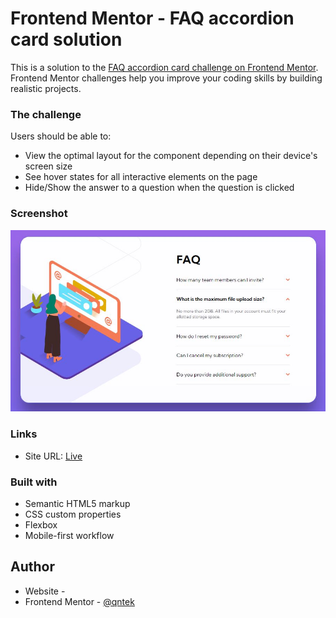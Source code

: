 # Frontend Mentor - FAQ accordion card solution

This is a solution to the [FAQ accordion card challenge on Frontend Mentor](https://www.frontendmentor.io/challenges/faq-accordion-card-XlyjD0Oam). Frontend Mentor challenges help you improve your coding skills by building realistic projects. 

### The challenge

Users should be able to:

- View the optimal layout for the component depending on their device's screen size
- See hover states for all interactive elements on the page
- Hide/Show the answer to a question when the question is clicked

### Screenshot

![](./images/screenshot.jpg)


### Links

- Site URL: [Live](https://qntek.github.io/frontend-mentor-faq-accordion-card/)

### Built with

- Semantic HTML5 markup
- CSS custom properties
- Flexbox
- Mobile-first workflow

## Author

- Website - [](https://github.com/qntek)
- Frontend Mentor - [@qntek](https://www.frontendmentor.io/profile/qntek)
